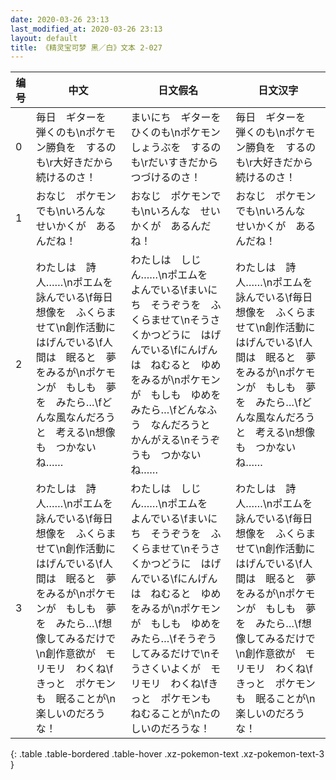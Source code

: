 ```yaml
---
date: 2020-03-26 23:13
last_modified_at: 2020-03-26 23:13
layout: default
title: 《精灵宝可梦 黑／白》文本 2-027
---
```

| 编号 | 中文 | 日文假名 | 日文汉字 |
| ---- | ---- | ---- | --- |
| 0 | 毎日　ギターを　弾くのも\nポケモン勝負を　するのも\r大好きだから　続けるのさ！ | まいにち　ギターを　ひくのも\nポケモンしょうぶを　するのも\rだいすきだから　つづけるのさ！ | 毎日　ギターを　弾くのも\nポケモン勝負を　するのも\r大好きだから　続けるのさ！ |
| 1 | おなじ　ポケモンでも\nいろんな　せいかくが　あるんだね！ | おなじ　ポケモンでも\nいろんな　せいかくが　あるんだね！ | おなじ　ポケモンでも\nいろんな　せいかくが　あるんだね！ |
| 2 | わたしは　詩人……\nポエムを　詠んでいる\f毎日　想像を　ふくらませて\n創作活動に　はげんでいる\f人間は　眠ると　夢をみるが\nポケモンが　もしも　夢を　みたら…\fどんな風なんだろうと　考える\n想像も　つかないね…… | わたしは　しじん……\nポエムを　よんでいる\fまいにち　そうぞうを　ふくらませて\nそうさくかつどうに　はげんでいる\fにんげんは　ねむると　ゆめをみるが\nポケモンが　もしも　ゆめを　みたら…\fどんなふう　なんだろうと　かんがえる\nそうぞうも　つかないね…… | わたしは　詩人……\nポエムを　詠んでいる\f毎日　想像を　ふくらませて\n創作活動に　はげんでいる\f人間は　眠ると　夢をみるが\nポケモンが　もしも　夢を　みたら…\fどんな風なんだろうと　考える\n想像も　つかないね…… |
| 3 | わたしは　詩人……\nポエムを　詠んでいる\f毎日　想像を　ふくらませて\n創作活動に　はげんでいる\f人間は　眠ると　夢をみるが\nポケモンが　もしも　夢を　みたら…\f想像してみるだけで\n創作意欲が　モリモリ　わくね\fきっと　ポケモンも　眠ることが\n楽しいのだろうな！ | わたしは　しじん……\nポエムを　よんでいる\fまいにち　そうぞうを　ふくらませて\nそうさくかつどうに　はげんでいる\fにんげんは　ねむると　ゆめをみるが\nポケモンが　もしも　ゆめを　みたら…\fそうぞう　してみるだけで\nそうさくいよくが　モリモリ　わくね\fきっと　ポケモンも　ねむることが\nたのしいのだろうな！ | わたしは　詩人……\nポエムを　詠んでいる\f毎日　想像を　ふくらませて\n創作活動に　はげんでいる\f人間は　眠ると　夢をみるが\nポケモンが　もしも　夢を　みたら…\f想像してみるだけで\n創作意欲が　モリモリ　わくね\fきっと　ポケモンも　眠ることが\n楽しいのだろうな！ |
{: .table .table-bordered .table-hover .xz-pokemon-text .xz-pokemon-text-3 }